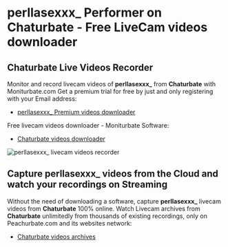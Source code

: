 # perllasexxx_ Performer on Chaturbate - Free LiveCam videos downloader

## Chaturbate Live Videos Recorder

Monitor and record livecam videos of **perllasexxx_** from **Chaturbate** with Moniturbate.com
Get a premium trial for free by just and only registering with your Email address:
* [perllasexxx_ Premium videos downloader](https://moniturbate.com/request-demo-licence-key.html)

Free livecam videos downloader - Moniturbate Software:
* [Chaturbate videos downloader](https://moniturbate.com/moniturbate-download-software.html)

![perllasexxx_ livecam videos recorder](https://peachurnet.com/templates/moniturbate-software.png)


## Capture perllasexxx_ videos from the Cloud and watch your recordings on Streaming

Without the need of downloading a software, capture **perllasexxx_** livecam videos from **Chaturbate** 100% online.
Watch Livecam archives from **Chaturbate** unlimitedly from thousands of existing recordings, only on Peachurbate.com and its websites network:
* [Chaturbate videos archives](https://peachurnet.com/)